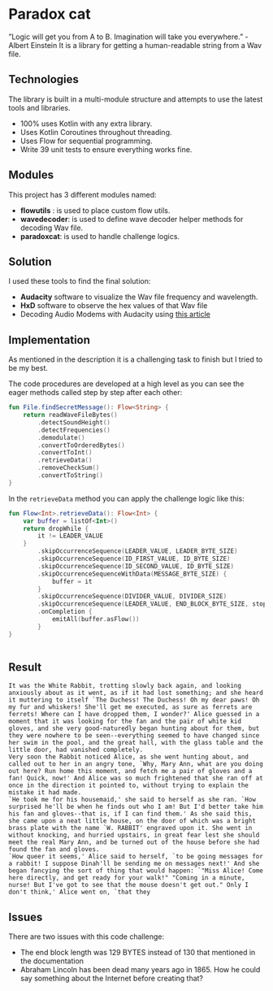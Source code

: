 # Paradox cat
”Logic will get you from A to B. Imagination will take you everywhere.” - Albert Einstein
It is a library for getting a human-readable string from a Wav file.
 
 
## Technologies
 
The library is built in a multi-module structure and attempts to use the latest tools and libraries.
 
* 100% uses Kotlin with any extra library.
* Uses Kotlin Coroutines throughout threading.
* Uses Flow for sequential programming.
* Write 39 unit tests to ensure everything works fine.
 
## Modules
 
This project has 3 different modules named:
 
* **flowutils** : is used to place custom flow utils. 
* **wavedecoder**: is used to define wave decoder helper methods for decoding Wav file.
* **paradoxcat**: is used to handle challenge logics.

## Solution
  
I used these tools to find the final solution:
 
* **Audacity** software to visualize the Wav file frequency and wavelength.
* **HxD** software to observe the hex values of that Wav file
* Decoding Audio Modems with Audacity using [this article](https://medium.com/poka-techblog/back-to-basics-decoding-audio-modems-with-audacity-c94faa8362a0)
 
 
## Implementation
 
As mentioned in the description it is a challenging task to finish but I tried to be my best.

The code procedures are developed at a high level as you can see the eager methods called step by step after each other:
 
```kotlin
fun File.findSecretMessage(): Flow<String> {
    return readWaveFileBytes()
        .detectSoundHeight()
        .detectFrequencies()
        .demodulate()
        .convertToOrderedBytes()
        .convertToInt()
        .retrieveData()
        .removeCheckSum()
        .convertToString()
}
```
 
In the `retrieveData` method you can apply the challenge logic like this:
 
```kotlin
fun Flow<Int>.retrieveData(): Flow<Int> {
    var buffer = listOf<Int>()
    return dropWhile {
        it != LEADER_VALUE
    }
        .skipOccurrenceSequence(LEADER_VALUE, LEADER_BYTE_SIZE)
        .skipOccurrenceSequence(ID_FIRST_VALUE, ID_BYTE_SIZE)
        .skipOccurrenceSequence(ID_SECOND_VALUE, ID_BYTE_SIZE)
        .skipOccurrenceSequenceWithData(MESSAGE_BYTE_SIZE) {
            buffer = it
        }
        .skipOccurrenceSequence(DIVIDER_VALUE, DIVIDER_SIZE)
        .skipOccurrenceSequence(LEADER_VALUE, END_BLOCK_BYTE_SIZE, stopOnFind = true)
        .onCompletion {
            emitAll(buffer.asFlow())
        }
}
 
```
 
## Result
 
```
It was the White Rabbit, trotting slowly back again, and looking anxiously about as it went, as if it had lost something; and she heard it muttering to itself `The Duchess! The Duchess! Oh my dear paws! Oh my fur and whiskers! She'll get me executed, as sure as ferrets are ferrets! Where can I have dropped them, I wonder?' Alice guessed in a moment that it was looking for the fan and the pair of white kid gloves, and she very good-naturedly began hunting about for them, but they were nowhere to be seen--everything seemed to have changed since her swim in the pool, and the great hall, with the glass table and the little door, had vanished completely.
Very soon the Rabbit noticed Alice, as she went hunting about, and called out to her in an angry tone, `Why, Mary Ann, what are you doing out here? Run home this moment, and fetch me a pair of gloves and a fan! Quick, now!' And Alice was so much frightened that she ran off at once in the direction it pointed to, without trying to explain the mistake it had made.
`He took me for his housemaid,' she said to herself as she ran. `How surprised he'll be when he finds out who I am! But I'd better take him his fan and gloves--that is, if I can find them.' As she said this, she came upon a neat little house, on the door of which was a bright brass plate with the name `W. RABBIT' engraved upon it. She went in without knocking, and hurried upstairs, in great fear lest she should meet the real Mary Ann, and be turned out of the house before she had found the fan and gloves.
`How queer it seems,' Alice said to herself, `to be going messages for a rabbit! I suppose Dinah'll be sending me on messages next!' And she began fancying the sort of thing that would happen: `"Miss Alice! Come here directly, and get ready for your walk!" "Coming in a minute, nurse! But I've got to see that the mouse doesn't get out." Only I don't think,' Alice went on, `that they
```
 
## Issues
 
There are two issues with this code challenge:
 
* The end block length was 129 BYTES instead of 130 that mentioned in the documentation
* Abraham Lincoln has been dead many years ago in 1865. How he could say something about the Internet before creating that?
 
